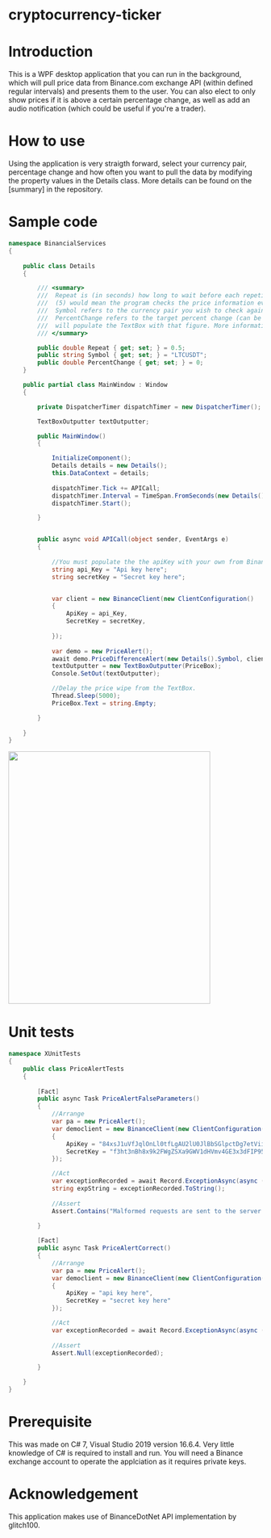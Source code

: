 # cryptocurrency-ticker

# Introduction

This is a WPF desktop application that you can run in the background, which will pull price data from 
Binance.com exchange API (within defined regular intervals) and presents them to the user. You can also elect to only show prices
if it is above a certain percentage change, as well as add an audio notification (which could be useful if you're a trader). 

# How to use
Using the application is very straigth forward, select your currency pair, percentage change and how often you want to pull 
the data by modifying the property values in the Details class. More details can be found on the [summary] in the 
repository.

# Sample code

```c# 
namespace BinancialServices
{
    
    public class Details
    {

        /// <summary>
        ///  Repeat is (in seconds) how long to wait before each repetition of the code block, i.e. 
        ///  (5) would mean the program checks the price information every 5 seconds. 0.5 second as default.
        ///  Symbol refers to the currency pair you wish to check against. More information found on BinanceShell.cs.
        ///  PercentChange refers to the target percent change (can be minus, and is optional) that if reached 
        ///  will populate the TextBox with that figure. More information on BinanceShell.cs.
        /// </summary>

        public double Repeat { get; set; } = 0.5;
        public string Symbol { get; set; } = "LTCUSDT";
        public double PercentChange { get; set; } = 0;
    }

    public partial class MainWindow : Window
    {

        private DispatcherTimer dispatchTimer = new DispatcherTimer();

        TextBoxOutputter textOutputter;

        public MainWindow()
        {

            InitializeComponent();
            Details details = new Details();
            this.DataContext = details;
            
            dispatchTimer.Tick += APICall;
            dispatchTimer.Interval = TimeSpan.FromSeconds(new Details().Repeat);
            dispatchTimer.Start();

        }


        public async void APICall(object sender, EventArgs e)
        {
            
            //You must populate the the apiKey with your own from Binance.com, as well as the secret key.
            string api_Key = "Api key here";
            string secretKey = "Secret key here";


            var client = new BinanceClient(new ClientConfiguration()
            {
                ApiKey = api_Key,
                SecretKey = secretKey,
                
            });
            
            var demo = new PriceAlert();
            await demo.PriceDifferenceAlert(new Details().Symbol, client, new Details().PercentChange);
            textOutputter = new TextBoxOutputter(PriceBox);
            Console.SetOut(textOutputter);

            //Delay the price wipe from the TextBox.
            Thread.Sleep(5000);
            PriceBox.Text = string.Empty;

        }
                
    }
}
```

<image src="https://github.com/ilhan-uk/cryptocurrency-ticker/blob/master/Capture1.jpg" width=400 height=500>

# Unit tests
```c#
namespace XUnitTests
{
    public class PriceAlertTests
    {
       
        [Fact]
        public async Task PriceAlertFalseParameters()
        {
            //Arrange
            var pa = new PriceAlert();
            var democlient = new BinanceClient(new ClientConfiguration()
            {
                ApiKey = "84xsJ1uVfJqlOnLl0tfLgAU2lU0JlBbSGlpctDg7etViig4XH8OGITP0hZfCO8LQ",
                SecretKey = "f3ht3nBh8x9k2FWgZSXa9GWV1dHVmv4GE3x3dFIP95ILMkujNmurKg9Eb4npuGUk"
            });

            //Act
            var exceptionRecorded = await Record.ExceptionAsync(async () => await pa.PriceDifferenceAlert("BTC/USDT", democlient, 1.0));
            string expString = exceptionRecorded.ToString();
            
            //Assert
            Assert.Contains("Malformed requests are sent to the server. Please review the request object/string", expString);
            
        }

        [Fact]
        public async Task PriceAlertCorrect()
        {
            //Arrange
            var pa = new PriceAlert();
            var democlient = new BinanceClient(new ClientConfiguration()
            {
                ApiKey = "api key here",
                SecretKey = "secret key here"
            });

            //Act
            var exceptionRecorded = await Record.ExceptionAsync(async () => await pa.PriceDifferenceAlert("BTCUSDT", democlient, 1.0));
            
            //Assert
            Assert.Null(exceptionRecorded);

        }

    }
}
```
# Prerequisite 
This was made on C# 7, Visual Studio 2019 version 16.6.4. Very little knowledge of C# is required to install and run. 
You will need a Binance exchange account to operate the applciation as it requires private keys.

# Acknowledgement
This application makes use of BinanceDotNet API implementation by glitch100.
